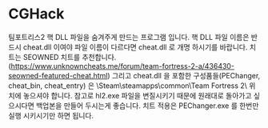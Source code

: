 # CGHack
팀포트리스2 핵 DLL 파일을 숨겨주게 만드는 프로그램 입니다.
핵 DLL 파일 이름은 반드시 cheat.dll 이여야 파일 이름이 다르다면 cheat.dll 로 개명 하시기를 바랍니다.
치트는 SEOWNED 치트를 추천합니다.(https://www.unknowncheats.me/forum/team-fortress-2-a/436430-seowned-featured-cheat.html)
그리고 cheat.dll 을 포함한 구성품들(PEChanger, cheat_bin, cheat_entry) 은 \Steam\steamapps\common\Team Fortress 2\ 위치에 놓으셔야 합니다.
참고로 hl2.exe 파일을 변질시키기 때문에 원래대로 돌아가고 싶으시다면 백업본을 만들어 두시는게 좋습니다.
치트 적용은 PEChanger.exe 를 한번만 실행 시키시기만 하면 됩니다.

